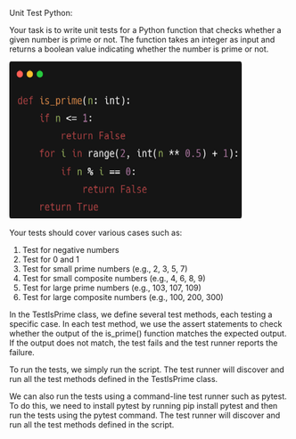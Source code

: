Unit Test Python:

Your task is to write unit tests for a Python function that checks whether a given number is prime or not. The function takes an integer as input and returns a boolean value indicating whether the number is prime or not.

![](Images/PicAssignment6.png)

Your tests should cover various cases such as:
1. Test for negative numbers
2. Test for 0 and 1
3. Test for small prime numbers (e.g., 2, 3, 5, 7)
4. Test for small composite numbers (e.g., 4, 6, 8, 9)
5. Test for large prime numbers (e.g., 103, 107, 109)
6. Test for large composite numbers (e.g., 100, 200, 300)

In the TestIsPrime class, we define several test methods, each testing a specific case. In each test method, we use the assert statements to check whether the output of the is\_prime() function matches the expected output. If the output does not match, the test fails and the test runner reports the failure.

To run the tests, we simply run the script. The test runner will discover and run all the test methods defined in the TestIsPrime class.

We can also run the tests using a command-line test runner such as pytest. To do this, we need to install pytest by running pip install pytest and then run the tests using the pytest command. The test runner will discover and run all the test methods defined in the script.
